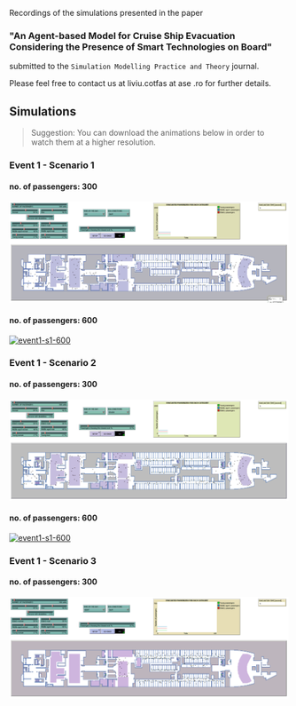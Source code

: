 Recordings of the simulations presented in the paper
### **"An Agent-based Model for Cruise Ship Evacuation Considering the Presence of Smart Technologies on Board"** 
submitted to the `Simulation Modelling Practice and Theory` journal. 

Please feel free to contact us at liviu.cotfas at ase .ro for further details. 

## Simulations

> Suggestion: You can download the animations below in order to watch them at a higher resolution.

### Event 1 - Scenario 1

#### no. of passengers: 300 
[![event1-s1-300](recordings/event1-s1-300.gif)](recordings/event1-s1-300.gif)

#### no. of passengers: 600
[![event1-s1-600](recordings/event1-s1-600.gif)](recordings/event1-s1-600.gif)

### Event 1 - Scenario 2

#### no. of passengers: 300 
[![event1-s1-300](recordings/event1-s2-300.gif)](recordings/event1-s1-300.gif)

#### no. of passengers: 600
[![event1-s1-600](recordings/event1-s2-600.gif)](recordings/event1-s1-600.gif)

### Event 1 - Scenario 3

#### no. of passengers: 300 
[![event1-s1-300](recordings/event1-s3-300.gif)](recordings/event1-s1-300.gif)

